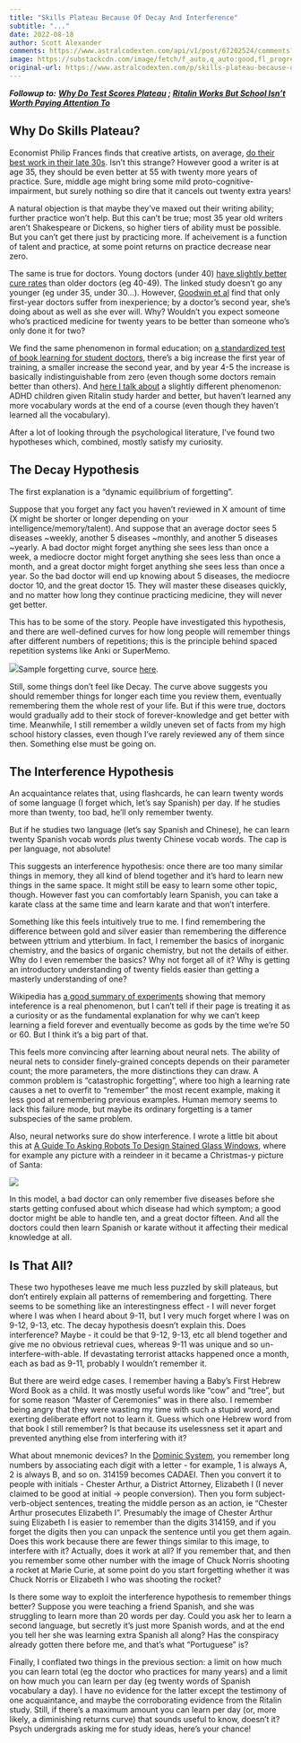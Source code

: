 ```yaml
---
title: "Skills Plateau Because Of Decay And Interference"
subtitle: "..."
date: 2022-08-18
author: Scott Alexander
comments: https://www.astralcodexten.com/api/v1/post/67202524/comments?&all_comments=true
image: https://substackcdn.com/image/fetch/f_auto,q_auto:good,fl_progressive:steep/https%3A%2F%2Fbucketeer-e05bbc84-baa3-437e-9518-adb32be77984.s3.amazonaws.com%2Fpublic%2Fimages%2Fc56fa6fc-bfb7-4aaf-8c1a-1c6ec1b35a53_671x493.png
original-url: https://www.astralcodexten.com/p/skills-plateau-because-of-decay-and
---
```

_**Followup to:** **[Why Do Test Scores Plateau](https://slatestarcodex.com/2017/01/13/why-do-test-scores-plateau/) ; [Ritalin Works But School Isn’t Worth Paying Attention To](https://astralcodexten.substack.com/p/study-ritalin-works-but-school-isnt)**_

## Why Do Skills Plateau?

Economist Philip Frances finds that creative artists, on average, [do their best work in their late 30s](https://www.washingtonpost.com/news/wonk/wp/2016/06/23/when-you-will-most-likely-hit-your-creative-peak-according-to-science/). Isn’t this strange? However good a writer is at age 35, they should be even better at 55 with twenty more years of practice. Sure, middle age might bring some mild proto-cognitive-impairment, but surely nothing so dire that it cancels out twenty extra years!

A natural objection is that maybe they’ve maxed out their writing ability; further practice won’t help. But this can’t be true; most 35 year old writers aren’t Shakespeare or Dickens, so higher tiers of ability must be possible. But you can’t get there just by practicing more. If acheivement is a function of talent and practice, at some point returns on practice decrease near zero.

The same is true for doctors. Young doctors (under 40) [have slightly better cure rates](http://www.bmj.com/content/357/bmj.j1797) than older doctors (eg 40-49). The linked study doesn’t go any younger (eg under 35, under 30…). However, [Goodwin et al](https://www.ncbi.nlm.nih.gov/pmc/articles/PMC5801052/) find that only first-year doctors suffer from inexperience; by a doctor’s second year, she’s doing about as well as she ever will. Why? Wouldn’t you expect someone who’s practiced medicine for twenty years to be better than someone who’s only done it for two?

We find the same phenomenon in formal education; on [a standardized test of book learning for student doctors](https://slatestarcodex.com/2017/01/13/why-do-test-scores-plateau/), there’s a big increase the first year of training, a smaller increase the second year, and by year 4-5 the increase is basically indistinguishable from zero (even though some doctors remain better than others). And [here I talk about](https://astralcodexten.substack.com/p/study-ritalin-works-but-school-isnt) a slightly different phenomenon: ADHD children given Ritalin study harder and better, but haven’t learned any more vocabulary words at the end of a course (even though they haven’t learned all the vocabulary).

After a lot of looking through the psychological literature, I’ve found two hypotheses which, combined, mostly satisfy my curiosity.

## The Decay Hypothesis

The first explanation is a “dynamic equilibrium of forgetting”.

Suppose that you forget any fact you haven’t reviewed in X amount of time (X might be shorter or longer depending on your intelligence/memory/talent). And suppose that an average doctor sees 5 diseases ~weekly, another 5 diseases ~monthly, and another 5 diseases ~yearly. A bad doctor might forget anything she sees less than once a week, a mediocre doctor might forget anything she sees less than once a month, and a great doctor might forget anything she sees less than once a year. So the bad doctor will end up knowing about 5 diseases, the mediocre doctor 10, and the great doctor 15. They will master these diseases quickly, and no matter how long they continue practicing medicine, they will never get better.

This has to be some of the story. People have investigated this hypothesis, and there are well-defined curves for how long people will remember things after different numbers of repetitions; this is the principle behind spaced repetition systems like Anki or SuperMemo.

[![](https://substackcdn.com/image/fetch/w_1456,c_limit,f_auto,q_auto:good,fl_progressive:steep/https%3A%2F%2Fbucketeer-e05bbc84-baa3-437e-9518-adb32be77984.s3.amazonaws.com%2Fpublic%2Fimages%2Fc56fa6fc-bfb7-4aaf-8c1a-1c6ec1b35a53_671x493.png)](https://substackcdn.com/image/fetch/f_auto,q_auto:good,fl_progressive:steep/https%3A%2F%2Fbucketeer-e05bbc84-baa3-437e-9518-adb32be77984.s3.amazonaws.com%2Fpublic%2Fimages%2Fc56fa6fc-bfb7-4aaf-8c1a-1c6ec1b35a53_671x493.png)Sample forgetting curve, source [here](https://www.researchgate.net/figure/Alteration-of-the-forgetting-curve-through-repetition-according-to-Ebbinghaus-1885-and_fig3_261952026).

Still, some things don’t feel like Decay. The curve above suggests you should remember things for longer each time you review them, eventually remembering them the whole rest of your life. But if this were true, doctors would gradually add to their stock of forever-knowledge and get better with time. Meanwhile, I still remember a wildly uneven set of facts from my high school history classes, even though I’ve rarely reviewed any of them since then. Something else must be going on.

## The Interference Hypothesis

An acquaintance relates that, using flashcards, he can learn twenty words of some language (I forget which, let’s say Spanish) per day. If he studies more than twenty, too bad, he’ll only remember twenty.

But if he studies two language (let’s say Spanish and Chinese), he can learn twenty Spanish vocab words _plus_ twenty Chinese vocab words. The cap is per language, not absolute!

This suggests an interference hypothesis: once there are too many similar things in memory, they all kind of blend together and it’s hard to learn new things in the same space. It might still be easy to learn some other topic, though. However fast you can comfortably learn Spanish, you can take a karate class at the same time and learn karate and that won’t interfere.

Something like this feels intuitively true to me. I find remembering the difference between gold and silver easier than remembering the difference between yttrium and ytterbium. In fact, I remember the basics of inorganic chemistry, and the basics of organic chemistry, but not the details of either. Why do I even remember the basics? Why not forget all of it? Why is getting an introductory understanding of twenty fields easier than getting a masterly understanding of one? 

Wikipedia has [a good summary of experiments](https://en.wikipedia.org/wiki/Interference_theory) showing that memory inteference is a real phenomenon, but I can’t tell if their page is treating it as a curiosity or as the fundamental explanation for why we can’t keep learning a field forever and eventually become as gods by the time we’re 50 or 60. But I think it’s a big part of that.

This feels more convincing after learning about neural nets. The ability of neural nets to consider finely-grained concepts depends on their parameter count; the more parameters, the more distinctions they can draw. A common problem is “catastrophic forgetting”, where too high a learning rate causes a net to overfit to “remember” the most recent example, making it less good at remembering previous examples. Human memory seems to lack this failure mode, but maybe its ordinary forgetting is a tamer subspecies of the same problem.

Also, neural networks sure do show interference. I wrote a little bit about this at [A Guide To Asking Robots To Design Stained Glass Windows](https://astralcodexten.substack.com/p/a-guide-to-asking-robots-to-design), where for example any picture with a reindeer in it became a Christmas-y picture of Santa:

[![](https://substackcdn.com/image/fetch/w_1456,c_limit,f_auto,q_auto:good,fl_progressive:steep/https%3A%2F%2Fbucketeer-e05bbc84-baa3-437e-9518-adb32be77984.s3.amazonaws.com%2Fpublic%2Fimages%2F0195f7ea-ba82-4c89-92d3-90452d905a50_781x298.png)](https://substackcdn.com/image/fetch/f_auto,q_auto:good,fl_progressive:steep/https%3A%2F%2Fbucketeer-e05bbc84-baa3-437e-9518-adb32be77984.s3.amazonaws.com%2Fpublic%2Fimages%2F0195f7ea-ba82-4c89-92d3-90452d905a50_781x298.png)

In this model, a bad doctor can only remember five diseases before she starts getting confused about which disease had which symptom; a good doctor might be able to handle ten, and a great doctor fifteen. And all the doctors could then learn Spanish or karate without it affecting their medical knowledge at all.

## Is That All?

These two hypotheses leave me much less puzzled by skill plateaus, but don’t entirely explain all patterns of remembering and forgetting. There seems to be something like an interestingness effect - I will never forget where I was when I heard about 9-11, but I very much forget where I was on 9-12, 9-13, etc. The decay hypothesis doesn’t explain this. Does interference? Maybe - it could be that 9-12, 9-13, etc all blend together and give me no obvious retrieval cues, whereas 9-11 was unique and so un-interfere-with-able. If devastating terrorist attacks happened once a month, each as bad as 9-11, probably I wouldn’t remember it.

But there are weird edge cases. I remember having a Baby’s First Hebrew Word Book as a child. It was mostly useful words like “cow” and “tree”, but for some reason “Master of Ceremonies” was in there also. I remember being angry that they were wasting my time with such a stupid word, and exerting deliberate effort not to learn it. Guess which one Hebrew word from that book I still remember? Is that because its uselessness set it apart and prevented anything else from interfering with it?

What about mnemonic devices? In the [Dominic System](https://en.wikipedia.org/wiki/Dominic_system), you remember long numbers by associating each digit with a letter - for example, 1 is always A, 2 is always B, and so on. 314159 becomes CADAEI. Then you convert it to people with initials - Chester Arthur, a District Attorney, Elizabeth I (I never claimed to be good at initial → people conversion). Then you form subject-verb-object sentences, treating the middle person as an action, ie “Chester Arthur prosecutes Elizabeth I”. Presumably the image of Chester Arthur suing Elizabeth I is easier to remember than the digits 314159, and if you forget the digits then you can unpack the sentence until you get them again. Does this work because there are fewer things similar to this image, to interfere with it? Actually, does it work at all? If you remember that, and then you remember some other number with the image of Chuck Norris shooting a rocket at Marie Curie, at some point do you start forgetting whether it was Chuck Norris or Elizabeth I who was shooting the rocket?

Is there some way to exploit the interference hypothesis to remember things better? Suppose you were teaching a friend Spanish, and she was struggling to learn more than 20 words per day. Could you ask her to learn a second language, but secretly it’s just more Spanish words, and at the end you tell her she was learning extra Spanish all along? Has the conspiracy already gotten there before me, and that’s what “Portuguese” is?

Finally, I conflated two things in the previous section: a limit on how much you can learn total (eg the doctor who practices for many years) and a limit on how much you can learn per day (eg twenty words of Spanish vocabulary a day). I have no evidence for the latter except the testimony of one acquaintance, and maybe the corroborating evidence from the Ritalin study. Still, if there’s a maximum amount you can learn per day (or, more likely, a diminishing returns curve) that sounds useful to know, doesn’t it? Psych undergrads asking me for study ideas, here’s your chance!
